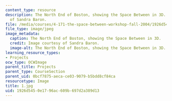 ```yaml
---
content_type: resource
description: The North End of Boston, showing the Space Between in 3D. Image courtesy
  of Sandra Baron.
file: /media/courses/4-171-the-space-between-workshop-fall-2004/1926d5450e1796ac609b697d2a389d13_1.jpg
file_type: image/jpeg
image_metadata:
  caption: The North End of Boston, showing the Space Between in 3D.
  credit: Image courtesy of Sandra Baron.
  image-alt: The North End of Boston, showing the Space Between in 3D.
learning_resource_types:
- Projects
ocw_type: OCWImage
parent_title: Projects
parent_type: CourseSection
parent_uid: 0bcf7875-aeca-ce03-9079-b5bdd8cf84ca
resourcetype: Image
title: 1.jpg
uid: 1926d545-0e17-96ac-609b-697d2a389d13
---
```

